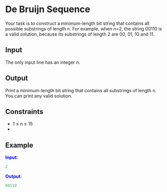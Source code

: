 # De Bruijn Sequence

Your task is to construct a minimum-length bit string that contains all possible substrings of length n. For example, when n=2, the string 00110 is a valid solution, because its substrings of length 2 are 00, 01, 10 and 11.  

## Input  
The only input line has an integer n.  

## Output
Print a minimum-length bit string that contains all substrings of length n. You can print any valid solution.  

## Constraints

- 1 &le; n &le; 15  
- 
## Example
<font color="blue">**Input:**</font>
```c++
2
```
<font color="blue">**Output:**</font>
```c++
00110
``` 
